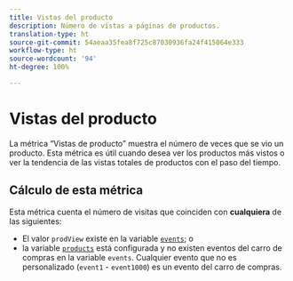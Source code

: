 ```yaml
---
title: Vistas del producto
description: Número de vistas a páginas de productos.
translation-type: ht
source-git-commit: 54aeaa35fea8f725c87030936fa24f415064e333
workflow-type: ht
source-wordcount: '94'
ht-degree: 100%

---
```



# Vistas del producto

La métrica “Vistas de producto” muestra el número de veces que se vio un producto. Esta métrica es útil cuando desea ver los productos más vistos o ver la tendencia de las vistas totales de productos con el paso del tiempo.

## Cálculo de esta métrica

Esta métrica cuenta el número de visitas que coinciden con **cualquiera** de las siguientes:

* El valor `prodView` existe en la variable [`events`](/help/implement/vars/page-vars/events/events-overview.md); o
* la variable [`products`](/help/implement/vars/page-vars/products.md) está configurada y no existen eventos del carro de compras en la variable `events`. Cualquier evento que no es personalizado (`event1` - `event1000`) es un evento del carro de compras.